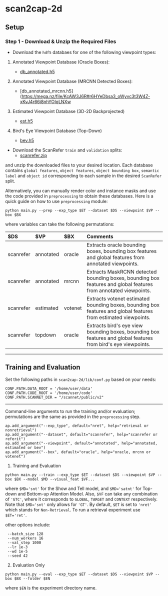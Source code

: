 # scan2cap-2d

## Setup

### Step 1 - Download & Unzip the Required Files
* Download the `hdf5` databaes for one of the following viewpoint types:

1. Annotated Viewpoint Database (Oracle Boxes):
    * [db_annotated.h5](https://mega.nz/file/eIR2CToR#795fMBvYjL9bOu4KaF5egbEn8UctsOtvrw-Rt1a5QUI)

2. Annotated Viewpoint Database (MRCNN Detected Boxes):
    * [db_annotated_mrcnn.h5](https://mega.nz/file/KcAW3J6R#r6HYeDbsa3_oWyvc3t3W4Z-xKvJ4r66i8nhYOIqLNXw

3. Estimated Viewpoint Database (3D-2D Backprojected)
    * [est.h5](https://mega.nz/file/fdYEVTwa#tvoAc2bBreaqU2i4rHeLvk7Ywzltaj6XzXTWP9wbJj0)

4. Bird's Eye Viewpoint Database (Top-Down)
    * [bev.h5](https://mega.nz/file/SIB2QTSA#z0uEWi8vZpik6O-13vSSUJoSWVzUlRtfOWI4p2C11D4)

* Download the ScanRefer `train` and `validation` splits:
    * [scanrefer.zip](https://github.com/daveredrum/ScanRefer#dataset)


and unzip the downloaded files to your desired location.
Each database contains `global features`, `object features`, `object bounding box`, `semantic label` and `object id` corresponding to each sample in the desired `ScanRefer` split. 

Alternatively, you can manually render color and instance masks and use the code provided in `preprocessing` to obtain these databases. Here is a quick guide on how to use `preprocessing` module:

```
python main.py --prep --exp_type $ET --dataset $DS --viewpoint $VP --box $BX
```
where variables can take the following permutations:

| $DS           | $VP  |  $BX  | Comments
|:-----| :-----| :-----|:-----|
| scanrefer | annotated| oracle | Extracts oracle bounding boxes, bounding box features and global features from annotated viewpoints.
| scanrefer | annotated| mrcnn | Extracts MaskRCNN detected bounding boxes, bounding box features and global features from annotated viewpoints. 
| scanrefer | estimated| votenet | Extracts votenet estimated bounding boxes, bounding box features and global features from estimated viewpoints. 
| scanrefer | topdown | oracle | Extracts bird's eye view bounding boxes, bounding box features and global features from bird's eye viewpoints. 
---

## Training and Evaluation
Set the following paths in `scan2cap-2d/lib/conf.py` based on your needs:

```
CONF.PATH.DATA_ROOT = '/home/user/data'
CONF.PATH.CODE_ROOT = '/home/user/code'
CONF.PATH.SCANNET_DIR = "/scannet/public/v2"
```
---
Command-line arguments to run the training and/or evaluation; permutations are the same as provided in the `preprocessing` step.

    ap.add_argument("--exp_type", default="nret", help="retrieval or nonretrieval")
    ap.add_argument("--dataset", default="scanrefer", help="scanrefer or referit")
    ap.add_argument("--viewpoint", default="annotated", help="annotated, estimated or bev")
    ap.add_argument("--box", default="oracle", help="oracle, mrcnn or votenet")

1. Training and Evaluation
```
python main.py --train --exp_type $ET --dataset $DS --viewpoint $VP --box $BX --model $MD --visual_feat $VF...
```

where `$MD='snt'` for the Show and Tell model, and `$MD='satnt'` for Top-down and Bottom-up Attention Model. Also, `$VF` can take any combination of `'GTC'`, where it corresponds to `GLOBAL`, `TARGET` and `CONTEXT` respectively. Note that `$MD='snt'` only allows for `'GT'`. By default, `$ET` is set to `'nret'` which stands for `Non-Retrieval`. To run a retrieval experiment use `$ET='ret'`. 

other options include:
```
 --batch_size 128 
 --num_workers 16 
 --val_step 1000    
 --lr 1e-3
 --wd 1e-5
 --seed 42
```

2. Evaluation Only
```
python main.py --eval --exp_type $ET --dataset $DS --viewpoint $VP --box $BX --folder $EN
```
where `$EN` is the experiment directory name.